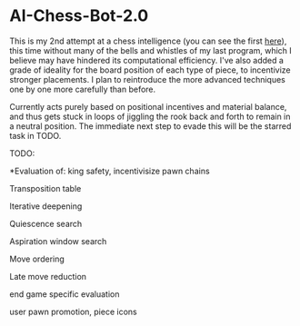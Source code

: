 # AI-Chess-Bot-2.0

This is my 2nd attempt at a chess intelligence (you can see the first [here](https://github.com/DanielT504/AI-Chess-Bot)), this time without many of the bells and whistles of my last program, which I believe may have hindered its computational efficiency. I've also added a grade of ideality for the board position of each type of piece, to incentivize stronger placements. I plan to reintroduce the more advanced techniques one by one more carefully than before.

Currently acts purely based on positional incentives and material balance, and thus gets stuck in loops of jiggling the rook back and forth to remain in a neutral position. The immediate next step to evade this will be the starred task in TODO.

TODO:

*Evaluation of:  king safety, incentivisize pawn chains

Transposition table

Iterative deepening

Quiescence search

Aspiration window search

Move ordering

Late move reduction

end game specific evaluation

user pawn promotion, piece icons
